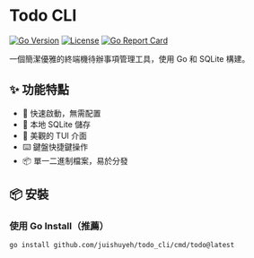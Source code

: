 # Todo CLI

[![Go Version](https://img.shields.io/github/go-mod/go-version/yourname/todo-cli)](https://golang.org/)
[![License](https://img.shields.io/github/license/yourname/todo-cli)](LICENSE)
[![Go Report Card](https://goreportcard.com/badge/github.com/juishuyeh/todo_cli)](https://goreportcard.com/report/github.com/juishuyeh/todo_cli)

一個簡潔優雅的終端機待辦事項管理工具，使用 Go 和 SQLite 構建。

## ✨ 功能特點

- 🚀 快速啟動，無需配置
- 💾 本地 SQLite 儲存
- 🎨 美觀的 TUI 介面
- ⌨️ 鍵盤快捷鍵操作
- 📦 單一二進制檔案，易於分發

## 📦 安裝

### 使用 Go Install（推薦）
```bash
go install github.com/juishuyeh/todo_cli/cmd/todo@latest
